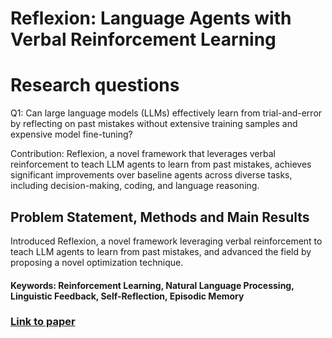 # Reflexion: Language Agents with Verbal Reinforcement Learning

# Research questions
Q1: Can large language models (LLMs) effectively learn from trial-and-error by reflecting on past mistakes without extensive training samples and expensive model fine-tuning?

Contribution: Reflexion, a novel framework that leverages verbal reinforcement to teach LLM agents to learn from past mistakes, achieves significant improvements over baseline agents across diverse tasks, including decision-making, coding, and language reasoning.

## Problem Statement, Methods and Main Results
 Introduced Reflexion, a novel framework leveraging verbal reinforcement to teach LLM agents to learn from past mistakes, and advanced the field by proposing a novel optimization technique.

#### Keywords: Reinforcement Learning, Natural Language Processing, Linguistic Feedback, Self-Reflection, Episodic Memory


### [Link to paper](https://arxiv.org/abs/2303.11366)
        